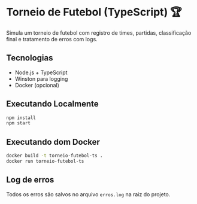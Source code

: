# Torneio de Futebol (TypeScript) 🏆

Simula um torneio de futebol com registro de times, partidas, classificação final e tratamento de erros com logs.

## Tecnologias

- Node.js + TypeScript
- Winston para logging
- Docker (opcional)

## Executando Localmente

```bash
npm install
npm start
```

## Executando dom Docker

```bash
docker build -t torneio-futebol-ts .
docker run torneio-futebol-ts
```

## Log de erros

Todos os erros são salvos no arquivo `erros.log` na raiz do projeto.
